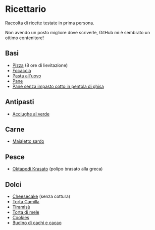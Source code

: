 # Ricettario

Raccolta di ricette testate in prima persona.

Non avendo un posto migliore dove scriverle, GitHub mi è sembrato un ottimo contenitore!

## Basi

- [Pizza](basi/pizza-8h.md) (8 ore di lievitazione)
- [Focaccia](basi/focaccia/focaccia.md)
- [Pasta all'uovo](basi/pasta-uovo.md)
- [Pane](basi/pane/pane.md)
- [Pane senza impasto cotto in pentola di ghisa](basi/pane-senza-impasto-ghisa.md)

## Antipasti

- [Acciughe al verde](antipasti/acciughe-al-verde.md)

## Carne

- [Maialetto sardo](carne/maialetto-sardo/maialetto-sardo.md)

## Pesce

- [Oktapodi Krasato](pesce/oktapodi-krasato.md) (polipo brasato alla greca)

## Dolci

- [Cheesecake](dolci/cheesecake.md) (senza cottura)
- [Torta Camilla](dolci/torta-camilla.md)
- [Tiramisù](dolci/tiramisu.md)
- [Torta di mele](dolci/torta-mele.md)
- [Cookies](/dolci/cookies.md)
- [Budino di cachi e cacao](/dolci/budino-cachi-cacao.md)